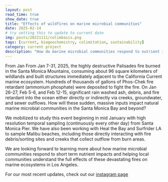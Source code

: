 ```yaml
---
layout: post
read_time: true
show_date: true
title: "Effects of wildfires on marine microbial communities"
date: 2025-02-14
# try setting this to update to current date
img: posts/20221111/colimbasis.png
tags: [current, biogeochemistry, colimitation, sustainability]
category: current project
description: "How do marine microbial communities respond to nutrient inputs from natural disasters?"
---
```

From Jan From Jan 7-31, 2025, the highly destructive Palisades fire burned in the Santa Monica Mountains, consuming about 96 square kilometers of wildlands and built structures immediately adjacent to the California Current marine ecosystem.
Hundreds of thousands of gallons of Phos-Chek fire retardant (ammonium phosphate) were deposited to fight the fire. On Jan 26-27, Feb 5-6, and Feb 12-15, significant rain washed ash, debris, and fire retardant into the ocean either directly or 
indirectly via creeks, groundwater, and sewer outflows. How will these sudden, massive inputs impact natural marine  microbial communities in the Santa Monica Bay and beyond?

We mobilized to study this event beginning in mid January with high resolution temporal sampling (continuously every other day) from Santa Monica Pier. We have also been working with Heal the Bay and 
Surfrider LA to sample Malibu beaches, including those directly interacting with fire debris/sorting sites and creeks that collect outflow from burn areas. 

We are looking forward to learning more about how marine microbial communities respond to short term nutrient impacts and helping 
local communities understand the full effects of these devastating fires on marine ecosystems in Los Angeles. 

For our most recent updates, check out our [instagram page](https://www.instagram.com/proteoceanlab/)
